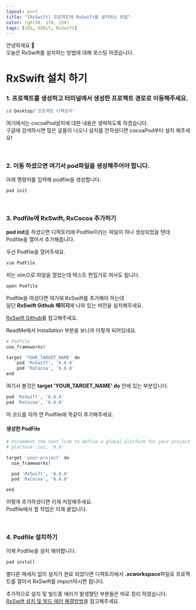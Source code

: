 ```yaml
---
layout: post
title: "[RxSwift] 프로젝트에 RxSwift를 설치하는 방법"
color: rgb(50, 170, 250)
tags: [iOS, UIKit, RxSwift]
---
```


안녕하세요 👋  
오늘은 RxSwift를 설치하는 방법에 대해 포스팅 하겠습니다.   

# RxSwift 설치 하기

### 1. 프로젝트를 생성하고 터미널에서 생성한 프로젝트 경로로 이동해주세요.  
~~~bash
cd Desktop/'프로젝트 디렉토리'
~~~

여기에서는 cocoaPod설치에 대한 내용은 생략하도록 하겠습니다.  
구글에 검색하시면 많은 글들이 나오니 설치를 안하셨다면 cocoaPod부터 설치 해주세요! 

<br>

### 2. 이동 하셨으면 여기서 pod파일을 생성해주어야 합니다.  
아래 명령어를 입력해 podfile을 생성합니다.  
~~~bash
pod init
~~~ 

<br>

### 3. Podfile에 RxSwift, RxCocoa 추가하기  
**pod init**를 하셨으면 디렉토리에 Podfile이라는 파일이 하나 생성되었을 텐데  
Podfile을 열어서 추가해줍니다.  

우선 Podfile을 열어주세요.  
~~~bash
vim Podfile
~~~
저는 vim으로 파일을 열었는데 텍스트 편집기로 여서도 됩니다.  
~~~bash
open Podfile
~~~ 

Podfile을 여셨다면 여기에 RxSwift를 추가해야 하는데  
일단 **RxSwift Github 페이지**에 나와 있는 버전을 설치해주세요.  

[RxSwift Github](https://github.com/ReactiveX/RxSwift)를 참고해주세요.  

ReadMe에서 Installation 부분을 보니까 이렇게 되어있네요.  
~~~bash
# Podfile
use_frameworks!

target 'YOUR_TARGET_NAME' do
    pod 'RxSwift', '6.6.0'
    pod 'RxCocoa', '6.6.0'
end
~~~

여기서 볼것은 **target 'YOUR_TARGET_NAME' do** 안에 있는 부분입니다.  
~~~bash
pod 'RxSwift', '6.6.0'
pod 'RxCocoa', '6.6.0'
~~~
이 코드를 아까 연 Podfile에 똑같이 추가해주세요.  

#### 생성한 PodFile
~~~bash
# Uncomment the next line to define a global platform for your project
# platform :ios, '9.0'

target 'your-project' do
  use_frameworks!

  pod 'RxSwift', '6.6.0'
  pod 'RxCocoa', '6.6.0'

end
~~~
이렇게 추가하셨다면 이제 저장해주세요.  
Podfile에서 할 작업은 이제 끝입니다.  

<br>

### 4. Podfile 설치하기
이제 Podfile을 설치 해야합니다.  
~~~bash
pod install
~~~

별다른 메세지 없이 설치가 완료 되었다면 디렉토리에서 **.xcworkspace**파일로 프로젝트를 열어서 RxSwift를 import하시면 됩니다. 

추가적으로 설치 및 빌드중 에러가 발생했던 부분들은 따로 정리 하였습니다.  
[RxSwift 설치 및 빌드 에러 해결방법](https://sangmin-jeon.github.io/2024/04/05/RxSwift-%EC%84%A4%EC%B9%98-%EB%B0%8F-%EB%B9%8C%EB%93%9C-%EC%97%90%EB%9F%AC-%ED%95%B4%EA%B2%B0%EB%B0%A9%EB%B2%95.html)을 참고해주세요.  

<br>
